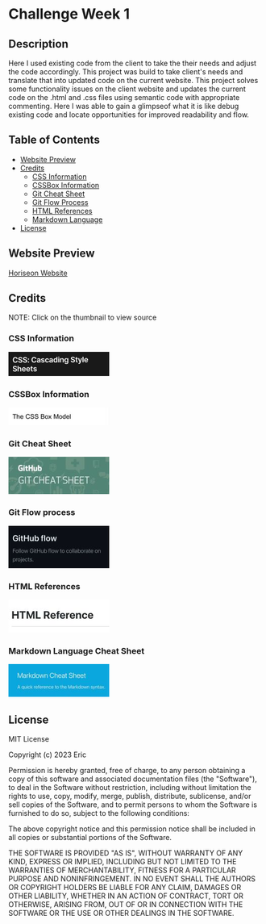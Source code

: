 # Challenge Week 1

## Description
Here I used existing code from the client to take the their needs and adjust the code accordingly. This project was build to take client's needs and translate that into updated code on the current website. This project solves some functionality issues on the client website and updates the current code on the .html and .css files using semantic code with appropriate commenting. Here I was able to gain a glimpseof what it is like debug existing code and locate opportunities for improved readability and flow.

## Table of Contents
- [Website Preview](#website-preview)
- [Credits](#credits)
    - [CSS Information](#css-information)
    - [CSSBox Information](#cssbox-information)
    - [Git Cheat Sheet](#git-cheat-sheet)
    - [Git Flow Process](#git-flow-process)
    - [HTML References](#html-references)
    - [Markdown Language](#markdown-language-cheat-sheet)
- [License](#license)

## Website Preview

[Horiseon Website](https://esbev.github.io/challenge-week-1/)

## Credits
NOTE: Click on the thumbnail to view source

### CSS Information
[![name](assets/images/css.jpg)](https://cssreference.io/)

### CSSBox Information
[![name](assets/images/cssbox.jpg)](https://www.w3schools.com/css/css_boxmodel.asp)

### Git Cheat Sheet
[![name](assets/images/gitcheat.jpg)](https://education.github.com/git-cheat-sheet-education.pdf)

### Git Flow process
[![name](assets/images/gitflow.jpg)](https://docs.github.com/en/get-started/quickstart/github-flow)

### HTML References
[![name](assets/images/htmlref.jpg)](https://www.dofactory.com/html/ref)

### Markdown Language Cheat Sheet
[![name](assets/images/mdcheat.jpg)](https://www.markdownguide.org/cheat-sheet/)

## License

MIT License

Copyright (c) 2023 Eric

Permission is hereby granted, free of charge, to any person obtaining a copy
of this software and associated documentation files (the "Software"), to deal
in the Software without restriction, including without limitation the rights
to use, copy, modify, merge, publish, distribute, sublicense, and/or sell
copies of the Software, and to permit persons to whom the Software is
furnished to do so, subject to the following conditions:

The above copyright notice and this permission notice shall be included in all
copies or substantial portions of the Software.

THE SOFTWARE IS PROVIDED "AS IS", WITHOUT WARRANTY OF ANY KIND, EXPRESS OR
IMPLIED, INCLUDING BUT NOT LIMITED TO THE WARRANTIES OF MERCHANTABILITY,
FITNESS FOR A PARTICULAR PURPOSE AND NONINFRINGEMENT. IN NO EVENT SHALL THE
AUTHORS OR COPYRIGHT HOLDERS BE LIABLE FOR ANY CLAIM, DAMAGES OR OTHER
LIABILITY, WHETHER IN AN ACTION OF CONTRACT, TORT OR OTHERWISE, ARISING FROM,
OUT OF OR IN CONNECTION WITH THE SOFTWARE OR THE USE OR OTHER DEALINGS IN THE
SOFTWARE.